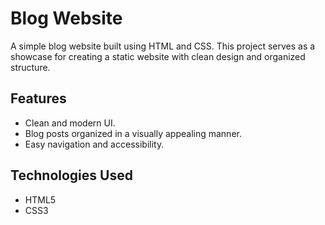 # Blog Website

A simple blog website built using HTML and CSS. This project serves as a showcase for creating a static website with clean design and organized structure.

## Features

- Clean and modern UI.
- Blog posts organized in a visually appealing manner.
- Easy navigation and accessibility.

## Technologies Used

- HTML5
- CSS3

